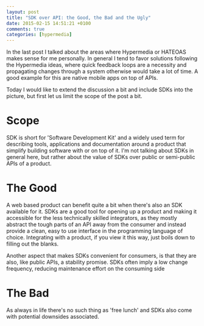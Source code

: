 ```yaml
---
layout: post
title: "SDK over API: the Good, the Bad and the Ugly"
date: 2015-02-15 14:51:21 +0100
comments: true
categories: [hypermedia]
---
```

In the last post I talked about the areas where Hypermedia or HATEOAS makes sense for me personally.
In general I tend to favor solutions following the Hypermedia ideas, where quick feedback loops are
a necessity and propagating changes through a system otherwise would take a lot of time. A good example
for this are native mobile apps on top of APIs.

Today I would like to extend the discussion a bit and include SDKs into the picture, but first let
us limit the scope of the post a bit.

# Scope
SDK is short for 'Software Development Kit' and a widely used term for describing tools, applications
and documentation around a product that simplify building software with or on top of it. I'm not talking
about SDKs in general here, but rather about the value of SDKs over public or semi-public APIs of a product.

# The Good
A web based product can benefit quite a bit when there's also an SDK available for it.
SDKs are a good tool for opening up a product and making it accessible for the less technically skilled
integrators, as they mostly abstract the tough parts of an API away from the consumer and instead
provide a clean, easy to use interface in the programming language of choice. Integrating with
a product, if you view it this way, just boils down to filling out the blanks.

Another aspect that makes SDKs convenient for consumers, is that they are also, like public APIs, a stability promise.
SDKs often imply a low change frequency, reducing maintenance effort on the consuming side

# The Bad
As always in life there's no such thing as 'free lunch' and SDKs also come with potential downsides associated.

